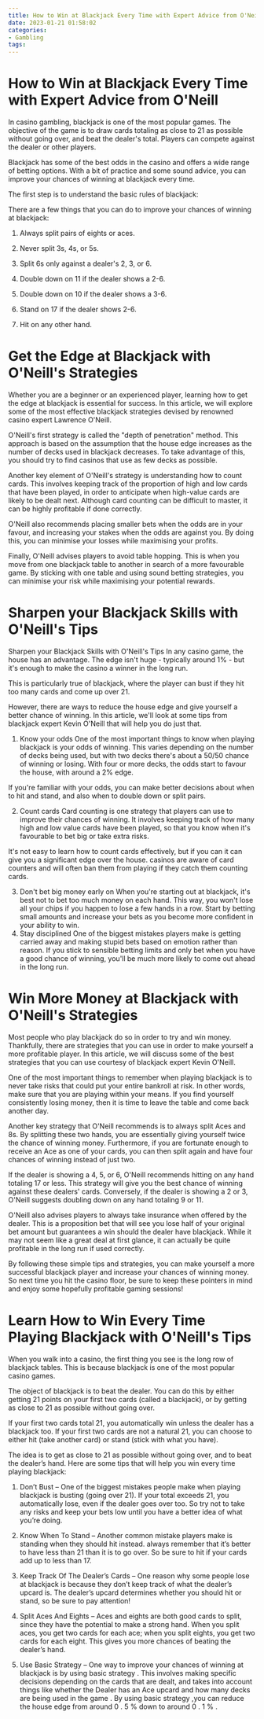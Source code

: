 ```yaml
---
title: How to Win at Blackjack Every Time with Expert Advice from O'Neill 
date: 2023-01-21 01:58:02
categories:
- Gambling
tags:
---
```



#  How to Win at Blackjack Every Time with Expert Advice from O'Neill 

In casino gambling, blackjack is one of the most popular games. The objective of the game is to draw cards totaling as close to 21 as possible without going over, and beat the dealer's total. Players can compete against the dealer or other players.

Blackjack has some of the best odds in the casino and offers a wide range of betting options. With a bit of practice and some sound advice, you can improve your chances of winning at blackjack every time.

The first step is to understand the basic rules of blackjack: 

There are a few things that you can do to improve your chances of winning at blackjack: 

1) Always split pairs of eights or aces.

2) Never split 3s, 4s, or 5s.

3) Split 6s only against a dealer's 2, 3, or 6.

4) Double down on 11 if the dealer shows a 2-6.
5) Double down on 10 if the dealer shows a 3-6.
6) Stand on 17 if the dealer shows 2-6.
7) Hit on any other hand.

#  Get the Edge at Blackjack with O'Neill's Strategies 

Whether you are a beginner or an experienced player, learning how to get the edge at blackjack is essential for success. In this article, we will explore some of the most effective blackjack strategies devised by renowned casino expert Lawrence O'Neill.

O'Neill's first strategy is called the "depth of penetration" method. This approach is based on the assumption that the house edge increases as the number of decks used in blackjack decreases. To take advantage of this, you should try to find casinos that use as few decks as possible.

Another key element of O'Neill's strategy is understanding how to count cards. This involves keeping track of the proportion of high and low cards that have been played, in order to anticipate when high-value cards are likely to be dealt next. Although card counting can be difficult to master, it can be highly profitable if done correctly.

O'Neill also recommends placing smaller bets when the odds are in your favour, and increasing your stakes when the odds are against you. By doing this, you can minimise your losses while maximising your profits.

Finally, O'Neill advises players to avoid table hopping. This is when you move from one blackjack table to another in search of a more favourable game. By sticking with one table and using sound betting strategies, you can minimise your risk while maximising your potential rewards.

#  Sharpen your Blackjack Skills with O'Neill's Tips 

Sharpen your Blackjack Skills with O'Neill's Tips
In any casino game, the house has an advantage. The edge isn't huge - typically around 1% - but it's enough to make the casino a winner in the long run. 

This is particularly true of blackjack, where the player can bust if they hit too many cards and come up over 21. 

However, there are ways to reduce the house edge and give yourself a better chance of winning. In this article, we'll look at some tips from blackjack expert Kevin O'Neill that will help you do just that. 

1) Know your odds 
One of the most important things to know when playing blackjack is your odds of winning. This varies depending on the number of decks being used, but with two decks there's about a 50/50 chance of winning or losing. With four or more decks, the odds start to favour the house, with around a 2% edge. 

If you're familiar with your odds, you can make better decisions about when to hit and stand, and also when to double down or split pairs. 

2) Count cards 
Card counting is one strategy that players can use to improve their chances of winning. It involves keeping track of how many high and low value cards have been played, so that you know when it's favourable to bet big or take extra risks. 

It's not easy to learn how to count cards effectively, but if you can it can give you a significant edge over the house. casinos are aware of card counters and will often ban them from playing if they catch them counting cards. 

3) Don't bet big money early on 
When you're starting out at blackjack, it's best not to bet too much money on each hand. This way, you won't lose all your chips if you happen to lose a few hands in a row. Start by betting small amounts and increase your bets as you become more confident in your ability to win. 
 4) Stay disciplined One of the biggest mistakes players make is getting carried away and making stupid bets based on emotion rather than reason. If you stick to sensible betting limits and only bet when you have a good chance of winning, you'll be much more likely to come out ahead in the long run.

#  Win More Money at Blackjack with O'Neill's Strategies 

Most people who play blackjack do so in order to try and win money. Thankfully, there are strategies that you can use in order to make yourself a more profitable player. In this article, we will discuss some of the best strategies that you can use courtesy of blackjack expert Kevin O'Neill.

One of the most important things to remember when playing blackjack is to never take risks that could put your entire bankroll at risk. In other words, make sure that you are playing within your means. If you find yourself consistently losing money, then it is time to leave the table and come back another day.

Another key strategy that O'Neill recommends is to always split Aces and 8s. By splitting these two hands, you are essentially giving yourself twice the chance of winning money. Furthermore, if you are fortunate enough to receive an Ace as one of your cards, you can then split again and have four chances of winning instead of just two.

If the dealer is showing a 4, 5, or 6, O'Neill recommends hitting on any hand totaling 17 or less. This strategy will give you the best chance of winning against these dealers' cards. Conversely, if the dealer is showing a 2 or 3, O'Neill suggests doubling down on any hand totaling 9 or 11.

O'Neill also advises players to always take insurance when offered by the dealer. This is a proposition bet that will see you lose half of your original bet amount but guarantees a win should the dealer have blackjack. While it may not seem like a great deal at first glance, it can actually be quite profitable in the long run if used correctly.

By following these simple tips and strategies, you can make yourself a more successful blackjack player and increase your chances of winning money. So next time you hit the casino floor, be sure to keep these pointers in mind and enjoy some hopefully profitable gaming sessions!

#  Learn How to Win Every Time Playing Blackjack with O'Neill's Tips

When you walk into a casino, the first thing you see is the long row of blackjack tables. This is because blackjack is one of the most popular casino games. 

The object of blackjack is to beat the dealer. You can do this by either getting 21 points on your first two cards (called a blackjack), or by getting as close to 21 as possible without going over. 

If your first two cards total 21, you automatically win unless the dealer has a blackjack too. If your first two cards are not a natural 21, you can choose to either hit (take another card) or stand (stick with what you have). 

The idea is to get as close to 21 as possible without going over, and to beat the dealer’s hand. Here are some tips that will help you win every time playing blackjack:

1. Don’t Bust – One of the biggest mistakes people make when playing blackjack is busting (going over 21). If your total exceeds 21, you automatically lose, even if the dealer goes over too. So try not to take any risks and keep your bets low until you have a better idea of what you’re doing.

2. Know When To Stand – Another common mistake players make is standing when they should hit instead. always remember that it’s better to have less than 21 than it is to go over. So be sure to hit if your cards add up to less than 17. 

3. Keep Track Of The Dealer’s Cards – One reason why some people lose at blackjack is because they don’t keep track of what the dealer’s upcard is. The dealer’s upcard determines whether you should hit or stand, so be sure to pay attention! 

4. Split Aces And Eights – Aces and eights are both good cards to split, since they have the potential to make a strong hand. When you split aces, you get two cards for each ace; when you split eights, you get two cards for each eight. This gives you more chances of beating the dealer’s hand. 

5. Use Basic Strategy – One way to improve your chances of winning at blackjack is by using basic strategy . This involves making specific decisions depending on the cards that are dealt, and takes into account things like whether the Dealer has an Ace upcard and how many decks are being used in the game . By using basic strategy ,you can reduce the house edge from around 0 . 5 % down to around 0 . 1 % .